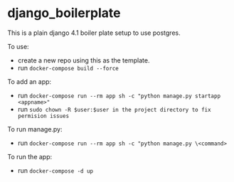 # django_boilerplate
This is a plain django 4.1 boiler plate setup to use postgres.

To use:
 - create a new repo using this as the template.
 - run ```docker-compose build --force```

To add an app:
 - run ```docker-compose run --rm app sh -c "python manage.py startapp <appname>"```
 - run ```sudo chown -R $user:$user in the project directory to fix permision issues```

To run manage.py:
  - run ```docker-compose run --rm app sh -c "python manage.py \<command>```

To run the app:
  - run ```docker-compose -d up```
